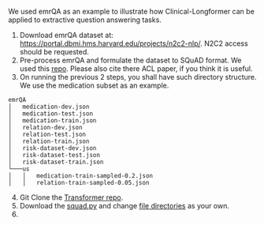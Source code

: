 We used emrQA as an example to illustrate how Clinical-Longformer can be applied to extractive question answering tasks.

1. Download emrQA dataset at: https://portal.dbmi.hms.harvard.edu/projects/n2c2-nlp/. N2C2 access should be requested.
2. Pre-process emrQA and formulate the dataset to SQuAD format. We used this [repo](https://github.com/sunlab-osu/CliniRC). Please also cite there ACL paper, if you think it is useful.
3. On running the previous 2 steps, you shall have such directory structure. We use the medication subset as an example.
```
emrQA  
│   medication-dev.json
│   medication-test.json
│   medication-train.json
│   relation-dev.json
│   relation-test.json
│   relation-train.json
│   risk-dataset-dev.json
│   risk-dataset-test.json
│   risk-dataset-train.json
└───us
│   │   medication-train-sampled-0.2.json
│   │   relation-train-sampled-0.05.json
``` 
4. Git Clone the [Transformer repo](https://github.com/huggingface/transformers). 
5. Download the [squad.py](https://github.com/luoyuanlab/Clinical-Longformer/blob/main/Question%20Answering/squad.py) and change [file directories](https://github.com/luoyuanlab/Clinical-Longformer/blob/9988755254333d04ac7c18f655bd938aa018eea5/Question%20Answering/squad.py#L55) as your own.
6. 
